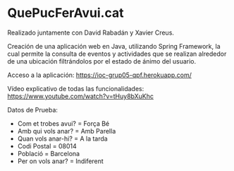 # QuePucFerAvui.cat   
Realizado juntamente con David Rabadán y Xavier Creus.

Creación de una aplicación web en Java, utilizando Spring Framework, la cual permite la consulta de eventos y actividades que se realizan alrededor de una ubicación filtrándolos por el estado de ánimo del usuario.

Acceso a la aplicación: https://ioc-grup05-qpf.herokuapp.com/

Vídeo explicativo de todas las funcionalidades: https://www.youtube.com/watch?v=tHuy8bXuKhc

Datos de Prueba:

- Com et trobes avui? = Força Bé
- Amb qui vols anar? = Amb Parella
- Quan vols anar-hi? = A la tarda
- Codi Postal = 08014
- Població = Barcelona
- Per on vols anar? = Indiferent
